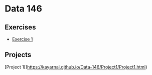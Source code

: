 # Data 146 

## Exercises

- [Exercise 1](https://kayarnal.github.io/Data-146/Exercise1/Exercise1.html)

## Projects
[Project 1[(https://kayarnal.github.io/Data-146/Project1/Project1.html)



